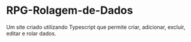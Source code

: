 # RPG-Rolagem-de-Dados
Um site criado utilizando Typescript que permite criar, adicionar, excluir, editar e rolar dados.

